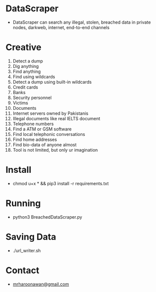 # DataScraper
- DataScraper can search any illegal, stolen, breached data in private nodes, darkweb, internet, end-to-end channels

# Creative
1. Detect a dump
2. Dig anything
3. Find anything
4. Find using wildcards
5. Detect a dump using built-in wildcards
6. Credit cards
7. Banks
8. Security personnel
9. Victims
10. Documents
11. Internet servers owned by Pakistanis
12. Illegal documents like real IELTS document
13. Telephone numbers
14. Find a ATM or GSM software
15. Find local telephonic conversations
16. Find home addresses
17. Find bio-data of anyone almost
18. Tool is not limited, but only ur imagination

# Install
- chmod u+x * && pip3 install -r requirements.txt

# Running
- python3 BreachedDataScraper.py

 # Saving Data
- ./url_writer.sh

# Contact
- mrharoonawan@gmail.com
